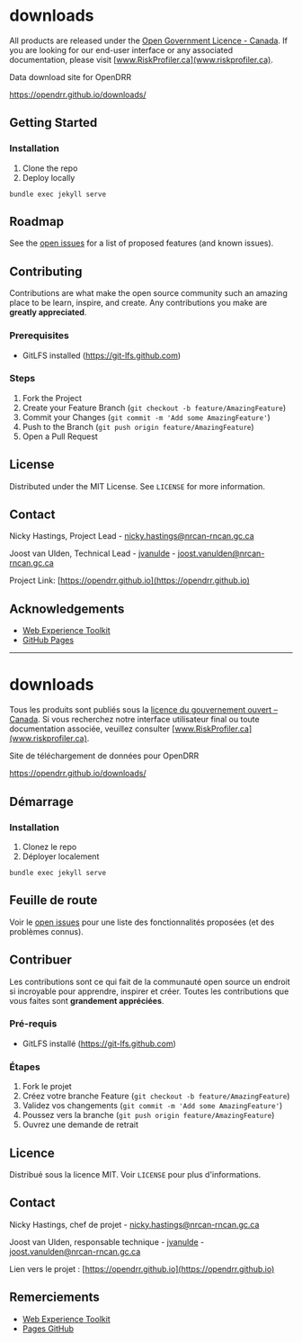 # downloads

All products are released under the [Open Government Licence - Canada](https://open.canada.ca/en/open-government-licence-canada). If you are looking for our end-user interface or any associated documentation, please visit [www.RiskProfiler.ca](www.riskprofiler.ca).

Data download site for OpenDRR

https://opendrr.github.io/downloads/

## Getting Started

### Installation

1. Clone the repo
2. Deploy locally

 `bundle exec jekyll serve`

## Roadmap

See the [open issues](https://github.com/OpenDRR/downloads/issues) for a list of proposed features (and known issues).

## Contributing

Contributions are what make the open source community such an amazing place to be learn, inspire, and create. Any contributions you make are **greatly appreciated**.

### Prerequisites
* GitLFS installed (https://git-lfs.github.com)

### Steps
1. Fork the Project
2. Create your Feature Branch (`git checkout -b feature/AmazingFeature`)
3. Commit your Changes (`git commit -m 'Add some AmazingFeature'`)
4. Push to the Branch (`git push origin feature/AmazingFeature`)
5. Open a Pull Request

## License

Distributed under the MIT License. See `LICENSE` for more information.

## Contact

Nicky Hastings, Project Lead - nicky.hastings@nrcan-rncan.gc.ca

Joost van Ulden, Technical Lead - [jvanulde](https://github.com/jvanulde) - joost.vanulden@nrcan-rncan.gc.ca

Project Link: [https://opendrr.github.io](https://opendrr.github.io)

## Acknowledgements
* [Web Experience Toolkit](https://github.com/wet-boew/wet-boew)
* [GitHub Pages](https://pages.github.com)

---

# downloads

Tous les produits sont publiés sous la [licence du gouvernement ouvert – Canada](https://ouvert.canada.ca/fr/licence-du-gouvernement-ouvert-canada). Si vous recherchez notre interface utilisateur final ou toute documentation associée, veuillez consulter [www.RiskProfiler.ca](www.riskprofiler.ca).


Site de téléchargement de données pour OpenDRR

https://opendrr.github.io/downloads/

## Démarrage

### Installation

1. Clonez le repo
2. Déployer localement

 `bundle exec jekyll serve`

## Feuille de route

Voir le [open issues](https://github.com/OpenDRR/downloads/issues) pour une liste des fonctionnalités proposées (et des problèmes connus).

## Contribuer

Les contributions sont ce qui fait de la communauté open source un endroit si incroyable pour apprendre, inspirer et créer. Toutes les contributions que vous faites sont **grandement appréciées**.

### Pré-requis
* GitLFS installé (https://git-lfs.github.com)

### Étapes
1. Fork le projet
2. Créez votre branche Feature (`git checkout -b feature/AmazingFeature`)
3. Validez vos changements (`git commit -m 'Add some AmazingFeature'`)
4. Poussez vers la branche (`git push origin feature/AmazingFeature`)
5. Ouvrez une demande de retrait

## Licence

Distribué sous la licence MIT. Voir `LICENSE` pour plus d'informations.

## Contact

Nicky Hastings, chef de projet - nicky.hastings@nrcan-rncan.gc.ca

Joost van Ulden, responsable technique - [jvanulde](https://github.com/jvanulde) - joost.vanulden@nrcan-rncan.gc.ca

Lien vers le projet : [https://opendrr.github.io](https://opendrr.github.io)

## Remerciements
* [Web Experience Toolkit](https://github.com/wet-boew/wet-boew)
* [Pages GitHub](https://pages.github.com)
